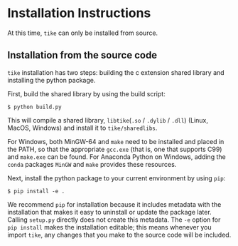 # Installation Instructions

At this time, `tike` can only be installed from source.

## Installation from the source code

`tike` installation has two steps: building the c extension shared library and installing the python package.

First, build the shared library by using the build script:

```
$ python build.py
```

This will compile a shared library, `libtike`(`.so` / `.dylib` / `.dll`) (Linux, MacOS, Windows) and install it to `tike/sharedlibs`.

For Windows, both MinGW-64 and `make` need to be installed and placed in the PATH, so that the appropriate `gcc.exe` (that is, one that supports C99) and `make.exe` can be found. For Anaconda Python on Windows, adding the `conda` packages `MinGW` and `make` provides these resources.

Next, install the python package to your current environment by using `pip`:

```
$ pip install -e .
```

We recommend `pip` for installation because it includes metadata with the installation that makes it easy to uninstall or update the package later. Calling `setup.py` directly does not create this metadata. The `-e` option for `pip install` makes the installation editable; this means whenever you import `tike`, any changes that you make to the source code will be included.
